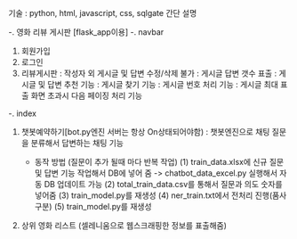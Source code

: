 
기술 : python, html, javascript, css, sqlgate
간단 설명

-. 영화 리뷰 게시판 [flask_app이용]
-. navbar
 1) 회원가입
 2) 로그인
 3) 리뷰게시판
    : 작성자 외 게시글 및 답변 수정/삭제 불가
    : 게시글 답변 갯수 표출
    : 게시글 및 답변 추천 기능
    : 게시글 찾기 기능
    : 게시글 번호 처리 기능
    : 게시글 최대 표출 화면 초과시 다음 페이징 처리 기능

-. index
 1) 챗봇예약하기[bot.py엔진 서버는 항상 On상태되어야함)
    : 챗봇엔진으로 채팅 질문을 분류해서 답변하는 채팅 기능
    * 동작 방법 (질문이 추가 될때 마다 반복 작업)
      (1) train_data.xlsx에 신규 질문 및 답변 기능 작업해서 DB에 넣어 줌
          -> chatbot_data_excel.py 실행해서 자동 DB 업데이트 가능
      (2) total_train_data.csv를 통해서 질문과 의도 숫자를 넣어줌
      (3) train_model.py를 재생성
      (4) ner_train.txt에서 전처리 진행(품사 구분)
      (5) train_model.py를 재생성
      
 2) 상위 영화 리스트 (셀레니움으로 웹스크래핑한 정보를 표출해줌)
